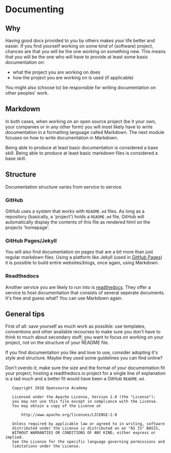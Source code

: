 # Documenting

## Why
Having good docs provided to you by others makes your life better and easier. If you find yourself working on some kind of (software) project, chances are that you will be the one working on something new. This means that you will be the one who will have to provide at least some basic documentation on:
- what the project you are working on does
- how the project you are working on is used (if applicable)

You might also (choose to) be responsible for writing documentation on other peoples' work.

## Markdown
In both cases, when working on an open source project (be it your own, your companies or in any other form) you will most likely have to write documentation in a formatting language called Markdown. The next module focuses on how to write documentation in Markdown.

Being able to produce at least basic documentation is considered a base skill.
Being able to produce at least basic markdown files is considered a base skill.

## Structure

Documentation structure varies from service to service.

### GitHub
GitHub uses a system that works with `README.md` files. As long as a repository (basically, a 'project') holds a `README.md` file, GitHub will automatically display the contents of this file as rendered html on the projects 'homepage'.

### GitHub Pages/Jekyll
You will also find documentation on pages that are a bit more than just regular markdown files. Using a platform like Jekyll (used in [GitHub Pages](https://pages.github.com/)) it is possible to build entire websites/blogs, once again, using Markdown.

### Readthedocs
Another service you are likely to run into is [readthedocs](https://readthedocs.io). They offer a service to host documentation that consists of several seperate documents. It's free and guess what? You can use Markdown again.

## General tips
First of all: save yourself as much work as possible: use templates, conventions and other available recourses to make sure you don't have to think to much about secondary stuff; you want to focus on working on your project, not on the structure of your README file.

If you find documentation you like and love to use, consider adopting it's style and structure. Maybe they used some guidelines you can find online?

Don't overdo it; make sure the size and the format of your documentation fit your project; hosting a readthedocs.io project for a single line of explanation is a tad much and a better fit would have been a GitHub `README.md`.

```
   Copyright 2018 Opensource Academy

   Licensed under the Apache License, Version 2.0 (the "License");
   you may not use this file except in compliance with the License.
   You may obtain a copy of the License at

       http://www.apache.org/licenses/LICENSE-2.0

   Unless required by applicable law or agreed to in writing, software
   distributed under the License is distributed on an "AS IS" BASIS,
   WITHOUT WARRANTIES OR CONDITIONS OF ANY KIND, either express or implied.
   See the License for the specific language governing permissions and
   limitations under the License.
```
